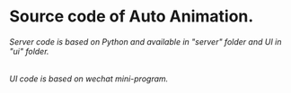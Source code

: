# Source code of Auto Animation. 
###### Server code is based on Python and available in "server" folder and UI in "ui" folder.
###### UI code is based on wechat mini-program.
